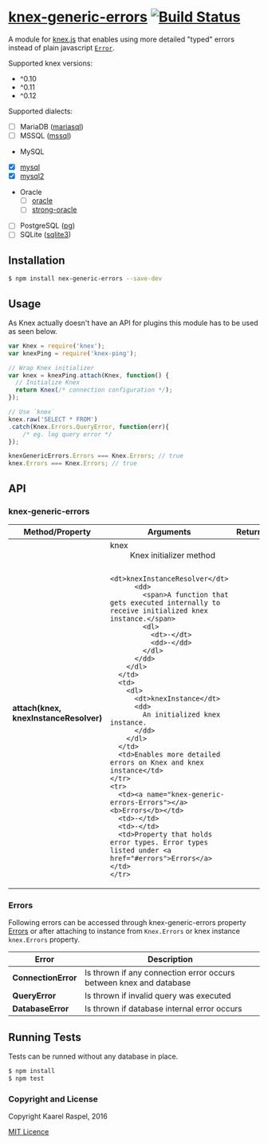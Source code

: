 # [knex-generic-errors](https://github.com/vellotis/knex-generic-errors)  [![Build Status](https://travis-ci.org/vellotis/knex-generic-errors.svg?branch=master)](https://travis-ci.org/vellotis/knex-generic-errors)

A module for [knex.js](http://knexjs.org) that enables using more detailed "typed" errors instead of plain javascript [`Error`](https://developer.mozilla.org/en-US/docs/Web/JavaScript/Reference/Global_Objects/Error).

Supported knex versions:
- ^0.10
- ^0.11
- ^0.12

Supported dialects:
- [ ] MariaDB ([mariasql](https://www.npmjs.com/package/mariasql))
- [ ] MSSQL ([mssql](https://www.npmjs.com/package/mssql))
- MySQL
 - [x] [mysql](https://www.npmjs.com/package/mysql)
 - [x] [mysql2](https://www.npmjs.com/package/mysql2)
- Oracle
  - [ ] [oracle](https://www.npmjs.com/package/oracle)
  - [ ] [strong-oracle](https://www.npmjs.com/package/strong-oracle)
- [ ] PostgreSQL ([pg](https://www.npmjs.com/package/pg))
- [ ] SQLite ([sqlite3](https://www.npmjs.com/package/sqlite3))

## Installation

```sh
$ npm install nex-generic-errors --save-dev
```

## Usage

As Knex actually doesn't have an API for plugins this module has to be used as seen below.

```js
var Knex = require('knex');
var knexPing = require('knex-ping');

// Wrap Knex initializer
var knex = knexPing.attach(Knex, function() {
  // Initialize Knex
  return Knex(/* connection configuration */);
});

// Use `knex`
knex.raw('SELECT * FROM')
.catch(Knex.Errors.QueryError, function(err){
	/* eg. log query error */
});

knexGenericErrors.Errors === Knex.Errors; // true
knex.Errors === Knex.Errors; // true
```

## API

### knex-generic-errors

<table>
  <thead>
    <tr>
      <th>Method/Property</th>
      <th>Arguments</th>
      <th>Returns</th>
      <th>Description</th>
    </tr>
  </thead>
  <tbody>
    <tr>
      <td><a name="attach(knex, knexInstanceResolver)"></a><b>attach(knex, knexInstanceResolver)</b></td>
      <td>
      	<dl>
          <dt>knex</dt>
          <dd>Knex initializer method</dd>

          <dt>knexInstanceResolver</dt>
          <dd>
            <span>A function that gets executed internally to receive initialized knex instance.</span>
            <dl>
              <dt>-</dt>
              <dd>-</dd>
            </dl>
          </dd>
        </dl>
      </td>
      <td>
      	<dl>
          <dt>knexInstance</dt>
          <dd>
            An initialized knex instance.
          </dd>
        </dl>
      </td>
      <td>Enables more detailed errors on Knex and knex instance</td>
    </tr>
    <tr>
      <td><a name="knex-generic-errors-Errors"></a><b>Errors</b></td>
      <td>-</td>
      <td>-</td>
      <td>Property that holds error types. Error types listed under <a href="#errors">Errors</a></td>
    </tr>
  </tbody>
</table>

### Errors

Following errors can be accessed through knex-generic-errors property <a href="#knex-generic-errors-Errors">Errors</a>
or after attaching to instance from `Knex.Errors` or knex instance `knex.Errors` property.

<table>
  <thead>
    <tr>
      <th>Error</th>
      <th>Description</th>
    </tr>
  </thead>
  <tbody>
    <tr>
      <td><a name="ConnectionError"></a><b>ConnectionError</b></td>
      <td>Is thrown if any connection error occurs between knex and database</td>
    </tr>
    <tr>
      <td><a name="QueryError"></a><b>QueryError</b></td>
      <td>Is thrown if invalid query was executed</td>
    </tr>
    <tr>
      <td><a name="DatabaseError"></a><b>DatabaseError</b></td>
      <td>Is thrown if database internal error occurs</td>
    </tr>
  </tbody>
</table>

## Running Tests
Tests can be runned without any database in place.

```sh
$ npm install
$ npm test
```

### Copyright and License

Copyright Kaarel Raspel, 2016

[MIT Licence](LICENSE)